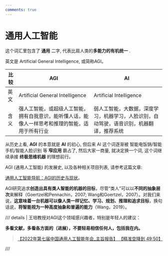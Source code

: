 ```yaml
---
comments: true
---
```

# 通用人工智能

这个词汇里包含了 **通用** 二字, 代表比肩人类的**多能力的有机统一** .

英文是 Artificial General Intelligence, 或简称AGI。

| 比较 | AGI                                                                                              | AI                                                                                       |
| ---- | ------------------------------------------------------------------------------------------------ | ---------------------------------------------------------------------------------------- |
| 英文 | Artificial General Intelligence                                                                  | Artificial Intelligence                                                                  |
| 含义 | 强人工智能，或超级人工智能，拥有自我意识，能听懂人话，能像人一样思考和推理的智能，适用于所有行业 | 弱人工智能，大数据，深度学习，机器学习，人脸识别，自动驾驶，语音识别，机器翻译，推荐系统 |

从历史上看, **AGI** 的本意就是 **AI** 的初心, 但后来 AI 这个词逐渐被 智能电饭锅/智能手机/智能人脸识别 等 **窄应用** 霸占了, 然后大家一商量, 就决定换一个词, 这个词继续承接 **终极思维机器** 的理想前行。

AGI (通用人工智能) 的发展史, 以及各种相关项目列表, 请参考这篇文章:

[通用人工智能导航：AGI的历史与现状](https://www.jiqizhixin.com/articles/2018-11-15-6)。

AGI研究追求**创造出具有类人智能的机器的目标**，尽管“类人”可以以**不同的抽象层次**来解释（Goertzel和Pennachin，2007; Wang和Goertzel，2007）。对我们来说，**这意味着一台机器可以像人类一样记忆、学习、规划、推理和追求目标**，换句话说，**将智能视为一种高度抽象和普遍的能力**（Wang，2019）。

/// details | 王培教授对AGI这个领域感兴趣者，特别是年轻人的建议：

**多看文献，多看各方面的（进展），不要轻易相信任何人，包括我在内。**

> [【2022年第七届中国通用人工智能年会_主旨报告】 【精准空降到 49:50】](https://www.bilibili.com/video/BV1fS4y177JZ/?p=4&share_source=copy_web&vd_source=69a514dc0e2aaf825077e413b7f6a4d4&t=2990)

///
